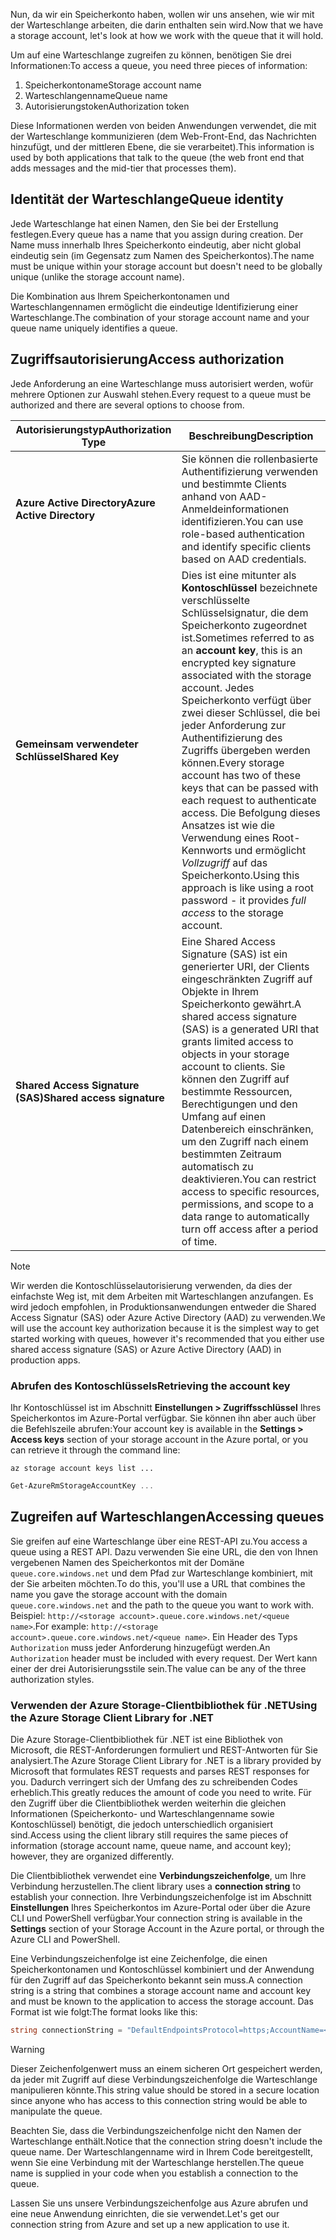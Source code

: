 <span data-ttu-id="cd0c9-101">Nun, da wir ein Speicherkonto haben, wollen wir uns ansehen, wie wir mit der Warteschlange arbeiten, die darin enthalten sein wird.</span><span class="sxs-lookup"><span data-stu-id="cd0c9-101">Now that we have a storage account, let's look at how we work with the queue that it will hold.</span></span>

<span data-ttu-id="cd0c9-102">Um auf eine Warteschlange zugreifen zu können, benötigen Sie drei Informationen:</span><span class="sxs-lookup"><span data-stu-id="cd0c9-102">To access a queue, you need three pieces of information:</span></span>

 1. <span data-ttu-id="cd0c9-103">Speicherkontoname</span><span class="sxs-lookup"><span data-stu-id="cd0c9-103">Storage account name</span></span>
 2. <span data-ttu-id="cd0c9-104">Warteschlangenname</span><span class="sxs-lookup"><span data-stu-id="cd0c9-104">Queue name</span></span>
 3. <span data-ttu-id="cd0c9-105">Autorisierungstoken</span><span class="sxs-lookup"><span data-stu-id="cd0c9-105">Authorization token</span></span>

<span data-ttu-id="cd0c9-106">Diese Informationen werden von beiden Anwendungen verwendet, die mit der Warteschlange kommunizieren (dem Web-Front-End, das Nachrichten hinzufügt, und der mittleren Ebene, die sie verarbeitet).</span><span class="sxs-lookup"><span data-stu-id="cd0c9-106">This information is used by both applications that talk to the queue (the web front end that adds messages and the mid-tier that processes them).</span></span>

## <a name="queue-identity"></a><span data-ttu-id="cd0c9-107">Identität der Warteschlange</span><span class="sxs-lookup"><span data-stu-id="cd0c9-107">Queue identity</span></span>

<span data-ttu-id="cd0c9-108">Jede Warteschlange hat einen Namen, den Sie bei der Erstellung festlegen.</span><span class="sxs-lookup"><span data-stu-id="cd0c9-108">Every queue has a name that you assign during creation.</span></span> <span data-ttu-id="cd0c9-109">Der Name muss innerhalb Ihres Speicherkonto eindeutig, aber nicht global eindeutig sein (im Gegensatz zum Namen des Speicherkontos).</span><span class="sxs-lookup"><span data-stu-id="cd0c9-109">The name must be unique within your storage account but doesn't need to be globally unique (unlike the storage account name).</span></span>

<span data-ttu-id="cd0c9-110">Die Kombination aus Ihrem Speicherkontonamen und Warteschlangennamen ermöglicht die eindeutige Identifizierung einer Warteschlange.</span><span class="sxs-lookup"><span data-stu-id="cd0c9-110">The combination of your storage account name and your queue name uniquely identifies a queue.</span></span>

## <a name="access-authorization"></a><span data-ttu-id="cd0c9-111">Zugriffsautorisierung</span><span class="sxs-lookup"><span data-stu-id="cd0c9-111">Access authorization</span></span>

<span data-ttu-id="cd0c9-112">Jede Anforderung an eine Warteschlange muss autorisiert werden, wofür mehrere Optionen zur Auswahl stehen.</span><span class="sxs-lookup"><span data-stu-id="cd0c9-112">Every request to a queue must be authorized and there are several options to choose from.</span></span>

| <span data-ttu-id="cd0c9-113">Autorisierungstyp</span><span class="sxs-lookup"><span data-stu-id="cd0c9-113">Authorization Type</span></span> | <span data-ttu-id="cd0c9-114">Beschreibung</span><span class="sxs-lookup"><span data-stu-id="cd0c9-114">Description</span></span> |
|--------------------|-------------|
| <span data-ttu-id="cd0c9-115">**Azure Active Directory**</span><span class="sxs-lookup"><span data-stu-id="cd0c9-115">**Azure Active Directory**</span></span> | <span data-ttu-id="cd0c9-116">Sie können die rollenbasierte Authentifizierung verwenden und bestimmte Clients anhand von AAD-Anmeldeinformationen identifizieren.</span><span class="sxs-lookup"><span data-stu-id="cd0c9-116">You can use role-based authentication and identify specific clients based on AAD credentials.</span></span> |
| <span data-ttu-id="cd0c9-117">**Gemeinsam verwendeter Schlüssel**</span><span class="sxs-lookup"><span data-stu-id="cd0c9-117">**Shared Key**</span></span> | <span data-ttu-id="cd0c9-118">Dies ist eine mitunter als **Kontoschlüssel** bezeichnete verschlüsselte Schlüsselsignatur, die dem Speicherkonto zugeordnet ist.</span><span class="sxs-lookup"><span data-stu-id="cd0c9-118">Sometimes referred to as an **account key**, this is an encrypted key signature associated with the storage account.</span></span> <span data-ttu-id="cd0c9-119">Jedes Speicherkonto verfügt über zwei dieser Schlüssel, die bei jeder Anforderung zur Authentifizierung des Zugriffs übergeben werden können.</span><span class="sxs-lookup"><span data-stu-id="cd0c9-119">Every storage account has two of these keys that can be passed with each request to authenticate access.</span></span> <span data-ttu-id="cd0c9-120">Die Befolgung dieses Ansatzes ist wie die Verwendung eines Root-Kennworts und ermöglicht _Vollzugriff_ auf das Speicherkonto.</span><span class="sxs-lookup"><span data-stu-id="cd0c9-120">Using this approach is like using a root password - it provides _full access_ to the storage account.</span></span> |
| <span data-ttu-id="cd0c9-121">**Shared Access Signature (SAS)**</span><span class="sxs-lookup"><span data-stu-id="cd0c9-121">**Shared access signature**</span></span> | <span data-ttu-id="cd0c9-122">Eine Shared Access Signature (SAS) ist ein generierter URI, der Clients eingeschränkten Zugriff auf Objekte in Ihrem Speicherkonto gewährt.</span><span class="sxs-lookup"><span data-stu-id="cd0c9-122">A shared access signature (SAS) is a generated URI that grants limited access to objects in your storage account to clients.</span></span> <span data-ttu-id="cd0c9-123">Sie können den Zugriff auf bestimmte Ressourcen, Berechtigungen und den Umfang auf einen Datenbereich einschränken, um den Zugriff nach einem bestimmten Zeitraum automatisch zu deaktivieren.</span><span class="sxs-lookup"><span data-stu-id="cd0c9-123">You can restrict access to specific resources, permissions, and scope to a data range to automatically turn off access after a period of time.</span></span>  |

> [!NOTE]
> <span data-ttu-id="cd0c9-124">Wir werden die Kontoschlüsselautorisierung verwenden, da dies der einfachste Weg ist, mit dem Arbeiten mit Warteschlangen anzufangen. Es wird jedoch empfohlen, in Produktionsanwendungen entweder die Shared Access Signatur (SAS) oder Azure Active Directory (AAD) zu verwenden.</span><span class="sxs-lookup"><span data-stu-id="cd0c9-124">We will use the account key authorization because it is the simplest way to get started working with queues, however it's recommended that you either use shared access signature (SAS) or Azure Active Directory (AAD) in production apps.</span></span>

### <a name="retrieving-the-account-key"></a><span data-ttu-id="cd0c9-125">Abrufen des Kontoschlüssels</span><span class="sxs-lookup"><span data-stu-id="cd0c9-125">Retrieving the account key</span></span>
 
<span data-ttu-id="cd0c9-126">Ihr Kontoschlüssel ist im Abschnitt **Einstellungen > Zugriffsschlüssel** Ihres Speicherkontos im Azure-Portal verfügbar. Sie können ihn aber auch über die Befehlszeile abrufen:</span><span class="sxs-lookup"><span data-stu-id="cd0c9-126">Your account key is available in the **Settings > Access keys** section of your storage account in the Azure portal, or you can retrieve it through the command line:</span></span>

```azurecli
az storage account keys list ...
```

```powershell
Get-AzureRmStorageAccountKey ...
```

## <a name="accessing-queues"></a><span data-ttu-id="cd0c9-127">Zugreifen auf Warteschlangen</span><span class="sxs-lookup"><span data-stu-id="cd0c9-127">Accessing queues</span></span>

<span data-ttu-id="cd0c9-128">Sie greifen auf eine Warteschlange über eine REST-API zu.</span><span class="sxs-lookup"><span data-stu-id="cd0c9-128">You access a queue using a REST API.</span></span> <span data-ttu-id="cd0c9-129">Dazu verwenden Sie eine URL, die den von Ihnen vergebenen Namen des Speicherkontos mit der Domäne `queue.core.windows.net` und dem Pfad zur Warteschlange kombiniert, mit der Sie arbeiten möchten.</span><span class="sxs-lookup"><span data-stu-id="cd0c9-129">To do this, you'll use a URL that combines the name you gave the storage account with the domain `queue.core.windows.net` and the path to the queue you want to work with.</span></span> <span data-ttu-id="cd0c9-130">Beispiel: `http://<storage account>.queue.core.windows.net/<queue name>`.</span><span class="sxs-lookup"><span data-stu-id="cd0c9-130">For example: `http://<storage account>.queue.core.windows.net/<queue name>`.</span></span> <span data-ttu-id="cd0c9-131">Ein Header des Typs `Authorization` muss jeder Anforderung hinzugefügt werden.</span><span class="sxs-lookup"><span data-stu-id="cd0c9-131">An `Authorization` header must be included with every request.</span></span> <span data-ttu-id="cd0c9-132">Der Wert kann einer der drei Autorisierungsstile sein.</span><span class="sxs-lookup"><span data-stu-id="cd0c9-132">The value can be any of the three authorization styles.</span></span>

### <a name="using-the-azure-storage-client-library-for-net"></a><span data-ttu-id="cd0c9-133">Verwenden der Azure Storage-Clientbibliothek für .NET</span><span class="sxs-lookup"><span data-stu-id="cd0c9-133">Using the Azure Storage Client Library for .NET</span></span>

<span data-ttu-id="cd0c9-134">Die Azure Storage-Clientbibliothek für .NET ist eine Bibliothek von Microsoft, die REST-Anforderungen formuliert und REST-Antworten für Sie analysiert.</span><span class="sxs-lookup"><span data-stu-id="cd0c9-134">The Azure Storage Client Library for .NET is a library provided by Microsoft that formulates REST requests and parses REST responses for you.</span></span> <span data-ttu-id="cd0c9-135">Dadurch verringert sich der Umfang des zu schreibenden Codes erheblich.</span><span class="sxs-lookup"><span data-stu-id="cd0c9-135">This greatly reduces the amount of code you need to write.</span></span> <span data-ttu-id="cd0c9-136">Für den Zugriff über die Clientbibliothek werden weiterhin die gleichen Informationen (Speicherkonto- und Warteschlangenname sowie Kontoschlüssel) benötigt, die jedoch unterschiedlich organisiert sind.</span><span class="sxs-lookup"><span data-stu-id="cd0c9-136">Access using the client library still requires the same pieces of information (storage account name, queue name, and account key); however, they are organized differently.</span></span>

<span data-ttu-id="cd0c9-137">Die Clientbibliothek verwendet eine **Verbindungszeichenfolge**, um Ihre Verbindung herzustellen.</span><span class="sxs-lookup"><span data-stu-id="cd0c9-137">The client library uses a **connection string** to establish your connection.</span></span> <span data-ttu-id="cd0c9-138">Ihre Verbindungszeichenfolge ist im Abschnitt **Einstellungen** Ihres Speicherkontos im Azure-Portal oder über die Azure CLI und PowerShell verfügbar.</span><span class="sxs-lookup"><span data-stu-id="cd0c9-138">Your connection string is available in the **Settings** section of your Storage Account in the Azure portal, or through the Azure CLI and PowerShell.</span></span>

<span data-ttu-id="cd0c9-139">Eine Verbindungszeichenfolge ist eine Zeichenfolge, die einen Speicherkontonamen und Kontoschlüssel kombiniert und der Anwendung für den Zugriff auf das Speicherkonto bekannt sein muss.</span><span class="sxs-lookup"><span data-stu-id="cd0c9-139">A connection string is a string that combines a storage account name and account key and must be known to the application to access the storage account.</span></span> <span data-ttu-id="cd0c9-140">Das Format ist wie folgt:</span><span class="sxs-lookup"><span data-stu-id="cd0c9-140">The format looks like this:</span></span>

```csharp
string connectionString = "DefaultEndpointsProtocol=https;AccountName=<your storage account name>;AccountKey=<your key>;EndpointSuffix=core.windows.net"
```

> [!WARNING]
> <span data-ttu-id="cd0c9-141">Dieser Zeichenfolgenwert muss an einem sicheren Ort gespeichert werden, da jeder mit Zugriff auf diese Verbindungszeichenfolge die Warteschlange manipulieren könnte.</span><span class="sxs-lookup"><span data-stu-id="cd0c9-141">This string value should be stored in a secure location since anyone who has access to this connection string would be able to manipulate the queue.</span></span>

<span data-ttu-id="cd0c9-142">Beachten Sie, dass die Verbindungszeichenfolge nicht den Namen der Warteschlange enthält.</span><span class="sxs-lookup"><span data-stu-id="cd0c9-142">Notice that the connection string doesn't include the queue name.</span></span> <span data-ttu-id="cd0c9-143">Der Warteschlangenname wird in Ihrem Code bereitgestellt, wenn Sie eine Verbindung mit der Warteschlange herstellen.</span><span class="sxs-lookup"><span data-stu-id="cd0c9-143">The queue name is supplied in your code when you establish a connection to the queue.</span></span>

<span data-ttu-id="cd0c9-144">Lassen Sie uns unsere Verbindungszeichenfolge aus Azure abrufen und eine neue Anwendung einrichten, die sie verwendet.</span><span class="sxs-lookup"><span data-stu-id="cd0c9-144">Let's get our connection string from Azure and set up a new application to use it.</span></span>